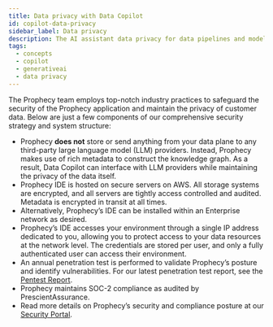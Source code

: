 ```yaml
---
title: Data privacy with Data Copilot
id: copilot-data-privacy
sidebar_label: Data privacy
description: The AI assistant data privacy for data pipelines and models
tags:
  - concepts
  - copilot
  - generativeai
  - data privacy
---
```


The Prophecy team employs top-notch industry practices to safeguard the security of the Prophecy application and maintain the privacy of customer data. Below are just a few components of our comprehensive security strategy and system structure:

- Prophecy **does not** store or send anything from your data plane to any third-party large language model (LLM) providers. Instead, Prophecy makes use of rich metadata to construct the knowledge graph. As a result, Data Copilot can interface with LLM providers while maintaining the privacy of the data itself.
- Prophecy IDE is hosted on secure servers on AWS. All storage systems are encrypted, and all servers are tightly access controlled and audited. Metadata is encrypted in transit at all times.
- Alternatively, Prophecy’s IDE can be installed within an Enterprise network as desired.
- Prophecy’s IDE accesses your environment through a single IP address dedicated to you, allowing you to protect access to your data resources at the network level. The credentials are stored per user, and only a fully authenticated user can access their environment.
- An annual penetration test is performed to validate Prophecy’s posture and identify vulnerabilities. For our latest penetration test report, see the [Pentest Report](https://security.prophecy.io/?itemUid=722b9671-c0d5-4a19-a5f7-0ad8fd81307c&source=click).
- Prophecy maintains SOC-2 compliance as audited by PrescientAssurance.
- Read more details on Prophecy’s security and compliance posture at our [Security Portal](https://security.Prophecy.io/).
